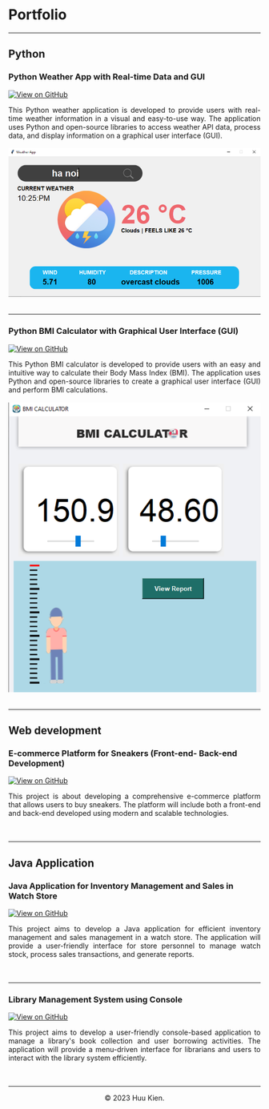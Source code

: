 # Portfolio
---
## Python


<!-- ### Python Weather App with Real-time Data and GUI

My complete implementation of assignments and projects in [***CS224n: Natural Language Processing with Deep Learning***](http://web.stanford.edu/class/cs224n/) by Stanford (Winter, 2019).

[![View on GitHub](https://img.shields.io/badge/GitHub-View_on_GitHub-blue?logo=GitHub)](https://github.com/HuuKienIT/CS224n-NLP-Solutions/tree/master/assignments/)

**Neural Machine Translation:** An NMT system which translates texts from Spanish to English using a Bidirectional LSTM encoder for the source sentence and a Unidirectional LSTM Decoder with multiplicative attention for the target sentence ([GitHub](https://github.com/HuuKienIT/CS224n-NLP-Solutions/tree/master/assignments/)).

**Dependency Parsing:** A Neural Transition-Based Dependency Parsing system with one-layer MLP ([GitHub](https://github.com/HuuKienIT/CS224n-NLP-Assignments/tree/master/assignments/a3)).

<center><img src="images/nlp.png"/></center>

--- -->
<!-- ### Python BMI Calculator with Graphical User Interface (GUI)

<!-- [![Run in Google Colab](https://img.shields.io/badge/Colab-Run_in_Google_Colab-blue?logo=Google&logoColor=FDBA18)](https://colab.research.google.com/drive/1f32gj5IYIyFipoINiC8P3DvKat-WWLUK) 

<div style="text-align: justify">The release of Google's BERT is described as the beginning of a new era in NLP. In this notebook I'll use the HuggingFace's transformers library to fine-tune pretrained BERT model for a classification task. Then I will compare BERT's performance with a baseline model, in which I use a TF-IDF vectorizer and a Naive Bayes classifier. The transformers library helps us quickly and efficiently fine-tune the state-of-the-art BERT model and yield an accuracy rate 10% higher than the baseline model.</div>

<center><img src="images/BERT-classification.png"/></center>

--- -->
###  Python Weather App with Real-time Data and GUI

<!-- [![Open Notebook](https://img.shields.io/badge/Jupyter-Open_Notebook-blue?logo=Jupyter)](projects/detect-food-trends-facebook.html) -->

[![View on GitHub](https://img.shields.io/badge/GitHub-View_on_GitHub-blue?logo=GitHub)](https://github.com/HuuKienIT/Weather-App)

<div style="text-align: justify">This Python weather application is developed to provide users with real-time weather information in a visual and easy-to-use way. The application uses Python and open-source libraries to access weather API data, process data, and display information on a graphical user interface (GUI).</div>
<br>
<center><img src="images/weatherapp.png"></center>
<br>

---
###  Python BMI Calculator with Graphical User Interface (GUI)

<!-- [![Open Notebook](https://img.shields.io/badge/Jupyter-Open_Notebook-blue?logo=Jupyter)](projects/detect-food-trends-facebook.html) -->
[![View on GitHub](https://img.shields.io/badge/GitHub-View_on_GitHub-blue?logo=GitHub)](https://github.com/HuuKienIT/BMI-Caculator)

<div style="text-align: justify">This Python BMI calculator is developed to provide users with an easy and intuitive way to calculate their Body Mass Index (BMI). The application uses Python and open-source libraries to create a graphical user interface (GUI) and perform BMI calculations.</div>
<br>
<center><img src="images/bmi_caculation.png"></center>
<br>

---
## Web development
###  E-commerce Platform for Sneakers (Front-end- Back-end Development)

<!-- [![Open Notebook](https://img.shields.io/badge/Jupyter-Open_Notebook-blue?logo=Jupyter)](projects/detect-food-trends-facebook.html) -->

[![View on GitHub](https://img.shields.io/badge/GitHub-View_on_GitHub-blue?logo=GitHub)](https://github.com/HuuKienIT/facebook-detect-food-trends)

<div style="text-align: justify">This project is about developing a comprehensive e-commerce platform that allows users to buy sneakers. The platform will include both a front-end and back-end developed using modern and scalable technologies.</div>
<br>
<!-- <center><img src="images/fb-food-trends.png"></center> -->
<br>

---
## Java Application
###  Java Application for Inventory Management and Sales in Watch Store

<!-- [![Open Notebook](https://img.shields.io/badge/Jupyter-Open_Notebook-blue?logo=Jupyter)](projects/detect-spam-nlp.html) -->

[![View on GitHub](https://img.shields.io/badge/GitHub-View_on_GitHub-blue?logo=GitHub)](https://github.com/HuuKienIT/detect-spam-messages-nlp/blob/master/detect-spam-nlp.ipynb)

<div style="text-align: justify">This project aims to develop a Java application for efficient inventory management and sales management in a watch store. The application will provide a user-friendly interface for store personnel to manage watch stock, process sales transactions, and generate reports.</div>
<br>
<!-- <center><img src="images/detect-spam-nlp.png"/></center> -->
<br>

---
###  Library Management System using Console

<!-- [![Open Web App](https://img.shields.io/badge/Heroku-Open_Web_App-blue?logo=Heroku)](http://credit-risk.herokuapp.com/)
[![Open Notebook](https://img.shields.io/badge/Jupyter-Open_Notebook-blue?logo=Jupyter)](https://github.com/HuuKienIT/credit-risk-prediction/blob/master/documents/Notebook.ipynb) -->


[![View on GitHub](https://img.shields.io/badge/GitHub-View_on_GitHub-blue?logo=GitHub)](https://github.com/Mirai3103/doAnOOPQuanLyThuVienConsoleApp)

<div style="text-align: justify">This project aims to develop a user-friendly console-based application to manage a library's book collection and user borrowing activities. The application will provide a menu-driven interface for librarians and users to interact with the library system efficiently.</div>
<br>
<!-- <center><img src="images/credit-risk-webapp.png"/></center> -->
<br>

---
<!-- ### Kaggle Competition: Predict Ames House Price using Lasso, Ridge, XGBoost and LightGBM

[![Open Notebook](https://img.shields.io/badge/Jupyter-Open_Notebook-blue?logo=Jupyter)](projects/ames-house-price.html)
[![View on GitHub](https://img.shields.io/badge/GitHub-View_on_GitHub-blue?logo=GitHub)](https://github.com/HuuKienIT/kaggle-house-price/blob/master/ames-house-price.ipynb)

<div style="text-align: justify">I performed comprehensive EDA to understand important variables, handled missing values, outliers, performed feature engineering, and ensembled machine learning models to predict house prices. My best model had Mean Absolute Error (MAE) of 12293.919, ranking <b>95/15502</b>, approximately <b>top 0.6%</b> in the Kaggle leaderboard.</div>
<br>
<center><img src="images/ames-house-price.jpg"/></center>
<br>

---
### Predict Breast Cancer with RF, PCA and SVM using Python

[![Open Notebook](https://img.shields.io/badge/Jupyter-Open_Notebook-blue?logo=Jupyter)](projects/breast-cancer.html)
[![View on GitHub](https://img.shields.io/badge/GitHub-View_on_GitHub-blue?logo=GitHub)](https://github.com/HuuKienIT/predict-breast-cancer-with-rf-pca-svm/blob/master/breast-cancer.ipynb)

<div style="text-align: justify">In this project I am going to perform comprehensive EDA on the breast cancer dataset, then transform the data using Principal Components Analysis (PCA) and use Support Vector Machine (SVM) model to predict whether a patient has breast cancer.</div>
<br>
<center><img src="images/breast-cancer.png"/></center>
<br>

---
### Business Analytics Conference 2018: How is NYC's Government Using Money?

[![Open Research Poster](https://img.shields.io/badge/PDF-Open_Research_Poster-blue?logo=adobe-acrobat-reader&logoColor=white)](pdf/bac2018.pdf)

<div style="text-align: justify">In three-month research and a two-day hackathon, I led a team of four students to discover insights from 6 million records of NYC and Boston government spending data sets and won runner-up prize for the best research poster out of 18 participating colleges.</div>
<br>
<center><img src="images/bac2018.JPG"/></center>
<br>

--- -->
<!-- ## Filmed by me

[![View My Films](https://img.shields.io/badge/YouTube-View_My_Films-grey?logo=youtube&labelColor=FF0000)](https://www.youtube.com/watch?v=vfZwdEWgUPE)

<div style="text-align: justify">Besides Data Science, I also have a great passion for photography and videography. Below is a list of films I documented to retain beautiful memories of places I traveled to and amazing people I met on the way.</div>
<br>

- [Ada Von Weiss - You Regret (Winter at Niagara)](https://www.youtube.com/watch?v=-5esqvmPnHI)
- [The Weight We Carry is Love - TORONTO](https://www.youtube.com/watch?v=vfZwdEWgUPE)
- [In America - Boston 2017](https://www.youtube.com/watch?v=YdXufiebgyc)
- [In America - We Call This Place Our Home (Massachusetts)](https://www.youtube.com/watch?v=jzfcM_iO0FU)

--- -->
<center>© 2023 Huu Kien.</center>
